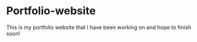 # Portfolio-website

This is my portfolio website that I have been working on and hope to finish soon!
